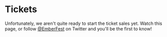 Tickets
=======

Unfortunately, we aren't quite ready to start the ticket sales yet. Watch this page, or follow <a href="https://twitter.com/EmberFest">@EmberFest</a> on Twitter and you'll be the first to know! 
